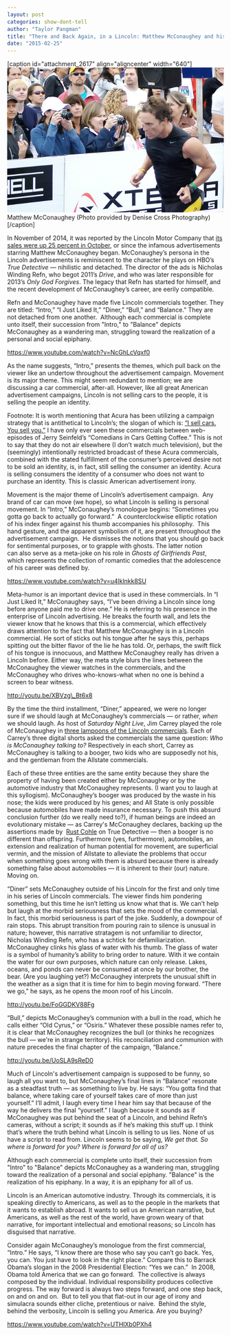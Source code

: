 ```yaml
---
layout: post
categories: show-dont-tell
author: "Taylor Pangman"
title: "There and Back Again, in a Lincoln: Matthew McConaughey and his righteous quest for truth."
date: "2015-02-25"
---
```


\[caption id="attachment\_2617" align="aligncenter" width="640"\][![Matthew McConaughey (Photo provided by  Denise Cross Photography)](/img/2859150502_6670cd1cde_z.jpg)](https://www.flickr.com/photos/ldcross/2859150502/in/photolist-5mDTQj-bVw2LV-bAcBra-4EQ77A-jFc3MY-3W8FN-4Rg9g7-5QKLRT-5mDSPm-PoqC-mgSdKJ-6jRzrx-6jRznv-fSZ5iC-fSXXbR-fSXXLP-7qVQgX-d2hXh7-odSzT3-BpbEM-bq36tK-98Wxw3) Matthew McConaughey (Photo provided by Denise Cross Photography)\[/caption\]

In November of 2014, it was reported by the Lincoln Motor Company that [its sales were up 25 percent in October](http://www.hollywoodreporter.com/news/lincoln-sales-surge-matthew-mcconaughey-745926), or since the infamous advertisements starring Matthew McConaughey began. McConaughey’s persona in the Lincoln advertisements is reminiscent to the character he plays on HBO’s _True Detective —_ nihilistic and detached. The director of the ads is Nicholas Winding Refn, who begot 2011’s _Drive_, and who was later responsible for 2013’s _Only God Forgives_. The legacy that Refn has started for himself, and the recent development of McConaughey’s career, are eerily compatible. 

Refn and McConaughey have made five Lincoln commercials together. They are titled: “Intro,” “I Just Liked It,” “Diner,” “Bull,” and “Balance.” They are not detached from one another.  Although each commercial is complete unto itself, their succession from "Intro," to "Balance" depicts McConaughey as a wandering man, struggling toward the realization of a personal and social epiphany.

https://www.youtube.com/watch?v=NcGhLcVqxf0

As the name suggests, “Intro,” presents the themes, which pull back on the viewer like an undertow throughout the advertisement campaign. Movement is its major theme. This might seem redundant to mention; we are discussing a car commercial, after-all. However, like all great American advertisement campaigns, Lincoln is not selling cars to the people, it is selling the people an identity.

Footnote: It is worth mentioning that Acura has been utilizing a campaign strategy that is antithetical to Lincoln’s; the slogan of which is: [“I sell cars. You sell you.”](https://www.youtube.com/watch?v=DmZTB0jcJTk) I have only ever seen these commercials between web-episodes of Jerry Seinfeld’s “Comedians in Cars Getting Coffee.” This is not to say that they do not air elsewhere (I don’t watch much television), but the (seemingly) intentionally restricted broadcast of these Acura commercials, combined with the stated fulfillment of the consumer’s perceived desire not to be sold an identity, is, in fact, still selling the consumer an identity. Acura is selling consumers the identity of a consumer who does not want to purchase an identity. This is classic American advertisement irony.

Movement is the major theme of Lincoln’s advertisement campaign.  Any brand of car can move (we hope), so what Lincoln is selling is personal movement. In “Intro,” McConaughey’s monologue begins: “Sometimes you gotta go back to actually go forward.”  A counterclockwise elliptic rotation of his index finger against his thumb accompanies his philosophy.  This hand gesture, and the apparent symbolism of it, are present throughout the advertisement campaign.  He dismisses the notions that you should go back for sentimental purposes, or to grapple with ghosts. The latter notion can also serve as a meta-joke on his role in _Ghosts of Girlfriends Past_, which represents the collection of romantic comedies that the adolescence of his career was defined by.

https://www.youtube.com/watch?v=u4lklnkk8SU

Meta-humor is an important device that is used in these commercials. In “I Just Liked It,” McConaughey says, “I’ve been driving a Lincoln since long before anyone paid me to drive one.” He is referring to his presence in the enterprise of Lincoln advertising. He breaks the fourth wall, and lets the viewer know that he knows that this is a commercial, which effectively draws attention to the fact that Matthew McConaughey is in a Lincoln commercial. He sort of sticks out his tongue after he says this, perhaps spitting out the bitter flavor of the lie he has told. Or, perhaps, the swift flick of his tongue is innocuous, and Matthew McConaughey really has driven a Lincoln before. Either way, the meta style blurs the lines between the McConaughey the viewer watches in the commercials, and the McConaughey who drives who-knows-what when no one is behind a screen to bear witness. 

http://youtu.be/XBVzg\_Bt6x8

By the time the third installment, “Diner,” appeared, we were no longer sure if we should laugh at McConaughey’s commercials — or rather, _when_ we should laugh. As host of _Saturday Night Live_, Jim Carrey played the role of McConaughey in [three lampoons of the Lincoln commercials](http://www.nbc.com/saturday-night-live/video/lincoln-ad/2822120). Each of Carrey’s three digital shorts asked the commercials the same question: _Who is McConaughey talking to?_ Respectively in each short, Carrey as McConaughey is talking to a booger, two kids who are supposedly not his, and the gentleman from the Allstate commercials.

Each of these three entities are the same entity because they share the property of having been created either by McConaughey or by the automotive industry that McConaughey represents. (I want you to laugh at this syllogism). McConaughey’s booger was produced by the waste in his nose; the kids were produced by his genes; and All State is only possible because automobiles have made insurance necessary. To push this absurd conclusion further (do we really need to?), if human beings are indeed an evolutionary mistake — as Carrey's McConaughey declares, backing up the assertions made by  [Rust Cohle](http://www.imdb.com/character/ch0390328/?ref_=tt_cl_t1) on True Detective — then a booger is no different than offspring. Furthermore (yes, furthermore), automobiles, an extension and realization of human potential for movement, are superficial vermin, and the mission of Allstate to alleviate the problems that occur when something goes wrong with them is absurd because there is already something false about automobiles — it is inherent to their (our) nature. Moving on. 

“Diner” sets McConaughey outside of his Lincoln for the first and only time in his series of Lincoln commercials. The viewer finds him pondering something, but this time he isn’t letting us know what that is. We can’t help but laugh at the morbid seriousness that sets the mood of the commercial. In fact, this morbid seriousness is part of the joke. Suddenly, a downpour of rain stops. This abrupt transition from pouring rain to silence is unusual in nature; however, this narrative stratagem is not unfamiliar to director, Nicholas Winding Refn, who has a schtick for defamiliarization. McConaughey clinks his glass of water with his thumb. The glass of water is a symbol of humanity’s ability to bring order to nature. With it we contain the water for our own purposes, which nature can only release. Lakes, oceans, and ponds can never be consumed at once by our brother, the bear. (Are you laughing yet?) McConaughey interprets the unusual shift in the weather as a sign that it is time for him to begin moving forward. “There we go,” he says, as he opens the moon roof of his Lincoln.

http://youtu.be/FoGGDKV88Fg

“Bull,” depicts McConaughey’s communion with a bull in the road, which he calls either “Old Cyrus,” or “Osiris.” Whatever these possible names refer to, it is clear that McConaughey recognizes the bull (or thinks he recognizes the bull — we're in strange territory). His reconciliation and communion with nature precedes the final chapter of the campaign, “Balance.” 

http://youtu.be/UoSLA9sReD0

Much of Lincoln's advertisement campaign is supposed to be funny, so laugh all you want to, but McConaughey’s final lines in “Balance” resonate as a steadfast truth — as something to live by. He says: “You gotta find that balance, where taking care of yourself takes care of more than just yourself.” I’ll admit, I laugh every time I hear him say that because of the way he delivers the final “yourself.” I laugh because it sounds as if McConaughey was put behind the seat of a Lincoln, and behind Refn’s cameras, without a script; it sounds as if he’s making this stuff up. I think that’s where the truth behind what Lincoln is selling to us lies. None of us have a script to read from. Lincoln seems to be saying, _We get that. So where is forward for you? Where is forward for all of us?_

Although each commercial is complete unto itself, their succession from "Intro" to "Balance" depicts McConaughey as a wandering man, struggling toward the realization of a personal and social epiphany. "Balance" is the realization of his epiphany. In a way, it is an epiphany for all of us.

Lincoln is an American automotive industry. Through its commercials, it is speaking directly to Americans, as well as to the people in the markets that it wants to establish abroad. It wants to sell us an American narrative, but Americans, as well as the rest of the world, have grown weary of that narrative, for important intellectual and emotional reasons; so Lincoln has disguised that narrative.

Consider again McConaughey’s monologue from the first commercial, “Intro.” He says, “I know there are those who say you can’t go back. Yes, you can. You just have to look in the right place.” Compare this to Barrack Obama’s slogan in the 2008 Presidential Election: “Yes we can.”  In 2008, Obama told America that we can go forward.  The collective is always composed by the individual. Individual responsibility produces collective progress. The way forward is always two steps forward, and one step back, on and on and on.  But to tell you that flat-out in our age of irony and simulacra sounds either cliche, pretentious or naive.  Behind the style, behind the verbosity, Lincoln is selling you America. Are you buying?

https://www.youtube.com/watch?v=UTHlXb0PXh4

